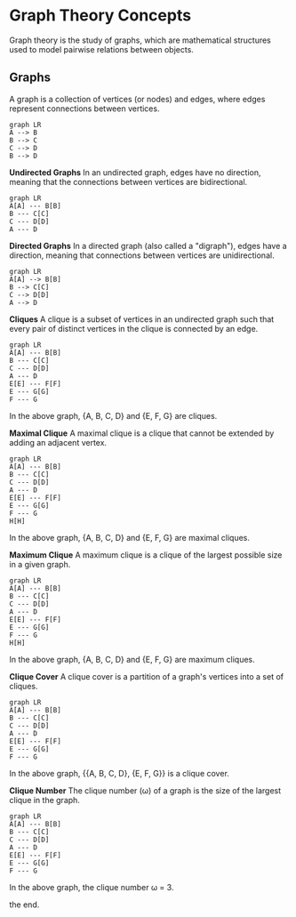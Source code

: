 # Graph Theory Concepts

Graph theory is the study of graphs, which are mathematical structures used to model pairwise relations between objects.

## Graphs

A graph is a collection of vertices (or nodes) and edges, where edges represent connections between vertices.

```mermaid
graph LR
A --> B
B --> C
C --> D
B --> D
```

**Undirected Graphs**
In an undirected graph, edges have no direction, meaning that the connections between vertices are bidirectional.
```mermaid
graph LR
A[A] --- B[B]
B --- C[C]
C --- D[D]
A --- D
```

**Directed Graphs**
In a directed graph (also called a "digraph"), edges have a direction, meaning that connections between vertices are unidirectional.
```mermaid
graph LR
A[A] --> B[B]
B --> C[C]
C --> D[D]
A --> D
```

**Cliques**
A clique is a subset of vertices in an undirected graph such that every pair of distinct vertices in the clique is connected by an edge.
```mermaid
graph LR
A[A] --- B[B]
B --- C[C]
C --- D[D]
A --- D
E[E] --- F[F]
E --- G[G]
F --- G
```

In the above graph, {A, B, C, D} and {E, F, G} are cliques.

**Maximal Clique**
A maximal clique is a clique that cannot be extended by adding an adjacent vertex.

```mermaid
graph LR
A[A] --- B[B]
B --- C[C]
C --- D[D]
A --- D
E[E] --- F[F]
E --- G[G]
F --- G
H[H]
```

In the above graph, {A, B, C, D} and {E, F, G} are maximal cliques.

**Maximum Clique**
A maximum clique is a clique of the largest possible size in a given graph.

```mermaid
graph LR
A[A] --- B[B]
B --- C[C]
C --- D[D]
A --- D
E[E] --- F[F]
E --- G[G]
F --- G
H[H]
```

In the above graph, {A, B, C, D} and {E, F, G} are maximum cliques.

**Clique Cover**
A clique cover is a partition of a graph's vertices into a set of cliques.

```mermaid
graph LR
A[A] --- B[B]
B --- C[C]
C --- D[D]
A --- D
E[E] --- F[F]
E --- G[G]
F --- G
```

In the above graph, {{A, B, C, D}, {E, F, G}} is a clique cover.

**Clique Number**
The clique number (ω) of a graph is the size of the largest clique in the graph.

```mermaid
graph LR
A[A] --- B[B]
B --- C[C]
C --- D[D]
A --- D
E[E] --- F[F]
E --- G[G]
F --- G
```
In the above graph, the clique number ω = 3.

the end.
